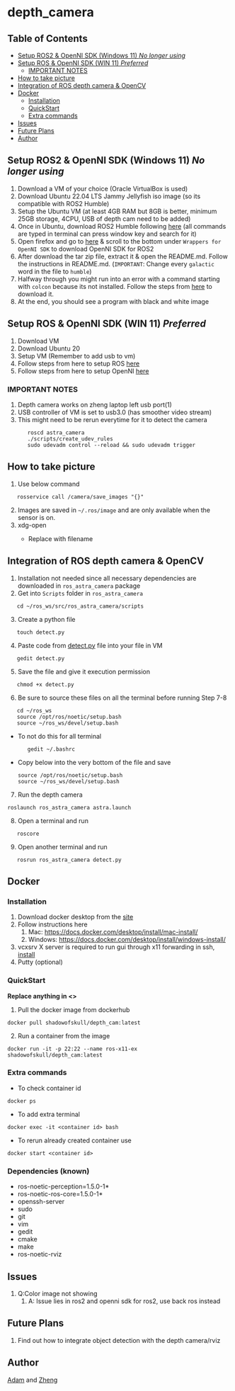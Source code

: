 # depth_camera

## Table of Contents
  - [Setup ROS2 \& OpenNI SDK (Windows 11) *No longer using*](#setup-ros2--openni-sdk-windows-11-no-longer-using)
  - [Setup ROS \& OpenNI SDK (WIN 11) *Preferred*](#setup-ros--openni-sdk-win-11-preferred)
    - [IMPORTANT NOTES](#important-notes)
  - [How to take picture](#how-to-take-picture)
  - [Integration of ROS depth camera \& OpenCV](#integration-of-ros-depth-camera--opencv)
  - [Docker](#docker)
    - [Installation](#installation)
    - [QuickStart](#quickstart)
    - [Extra commands](#extra-commands)
  - [Issues](#issues)
  - [Future Plans](#future-plans)
  - [Author](#author)


## Setup ROS2 & OpenNI SDK (Windows 11) *No longer using*
1. Download a VM of your choice (Oracle VirtualBox is used)
2. Download Ubuntu 22.04 LTS Jammy Jellyfish iso image (so its compatible with ROS2 Humble)
3. Setup the Ubuntu VM (at least 4GB RAM but 8GB is better, minimum 25GB storage, 4CPU, USB of depth cam need to be added)
4. Once in Ubuntu, download ROS2 Humble following [here](https://docs.ros.org/en/humble/Installation/Ubuntu-Install-Debians.html) (all commands are typed in terminal can press window key and search for it)
5. Open firefox and go to [here](https://www.orbbec.com/developers/openni-sdk/) & scroll to the bottom under `Wrappers for OpenNI SDK` to download OpenNI SDK for ROS2
6. After download the tar zip file, extract it & open the README.md. Follow the instructions in README.md. (`IMPORTANT`: Change every `galactic` word in the file to `humble`)
7. Halfway through you might run into an error with a command starting with `colcon` because its not installed. Follow the steps from [here](https://colcon.readthedocs.io/en/released/user/installation.html#:~:text=In%20the%20context%20of%20the%20ROS%20project) to download it.
8. At the end, you should see a program with black and white image

## Setup ROS & OpenNI SDK (WIN 11) *Preferred*
1. Download VM
2. Download Ubuntu 20
3. Setup VM (Remember to add usb to vm)
4. Follow steps from here to setup ROS [here](https://wiki.ros.org/noetic/Installation/Ubuntu)
5. Follow steps from here to setup OpenNI [here](https://github.com/orbbec/ros_astra_camera)

### IMPORTANT NOTES
1. Depth camera works on zheng laptop left usb port(1)
2. USB controller of VM is set to usb3.0 (has smoother video stream)
3. This might need to be rerun everytime for it to detect the camera
     ```shell
        roscd astra_camera
        ./scripts/create_udev_rules
        sudo udevadm control --reload && sudo udevadm trigger
     ```

## How to take picture
1. Use below command
```shell
   rosservice call /camera/save_images "{}"
```
2. Images are saved in `~/.ros/image` and are only available when the sensor is on.
3. xdg-open <filename>
   - Replace <filename> with filename

## Integration of ROS depth camera & OpenCV
1. Installation not needed since all necessary dependencies are downloaded in `ros_astra_camera` package
2. Get into `Scripts` folder in `ros_astra_camera`
```shell
   cd ~/ros_ws/src/ros_astra_camera/scripts
```
3. Create a python file
```shell
   touch detect.py
```
4. Paste code from [detect.py](https://github.com/ShadowofSkull/depth_camera/blob/main/detect.py) file into your file in VM
```shell
   gedit detect.py
```
5. Save the file and give it execution permission
```shell
   chmod +x detect.py
```
6. Be sure to source these files on all the terminal before running Step 7-8
```shell
   cd ~/ros_ws
   source /opt/ros/noetic/setup.bash
   source ~/ros_ws/devel/setup.bash
```
   - To not do this for all terminal
      ```shell
         gedit ~/.bashrc
      ```
   - Copy below into the very bottom of the file and save 
      ```shell
      source /opt/ros/noetic/setup.bash
      source ~/ros_ws/devel/setup.bash
      ```   
7. Run the depth camera
```shell
roslaunch ros_astra_camera astra.launch
``` 
8. Open a terminal and run
```shell
   roscore
```
9. Open another terminal and run
```shell
   rosrun ros_astra_camera detect.py
```

## Docker
### Installation
1. Download docker desktop from the [site](https://www.docker.com/products/docker-desktop/)
2. Follow instructions here
   1. Mac: https://docs.docker.com/desktop/install/mac-install/
   2. Windows: https://docs.docker.com/desktop/install/windows-install/
3. vcxsrv X server is required to run gui through x11 forwarding in ssh, [install](https://sourceforge.net/projects/vcxsrv/)
4. Putty (optional)

### QuickStart
**Replace anything in <>**
1. Pull the docker image from dockerhub
```shell
docker pull shadowofskull/depth_cam:latest
```
2. Run a container from the image
```shell
docker run -it -p 22:22 --name ros-x11-ex shadowofskull/depth_cam:latest
```

### Extra commands
- To check container id
```shell
docker ps
```
- To add extra terminal
```shell
docker exec -it <container id> bash
```
- To rerun already created container use
```shell
docker start <container id> 
```

### Dependencies (known)
- ros-noetic-perception=1.5.0-1*
- ros-noetic-ros-core=1.5.0-1*
- openssh-server 
- sudo
- git
- vim 
- gedit 
- cmake 
- make
- ros-noetic-rviz


## Issues
1. Q:Color image not showing
   1. A: Issue lies in ros2 and openni sdk for ros2, use back ros instead

## Future Plans
1. Find out how to integrate object detection with the depth camera/rviz

  
## Author
[Adam](https://github.com/Jung028) and [Zheng](https://github.com/ShadowofSkull/) 
